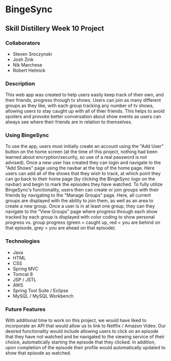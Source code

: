 # BingeSync
## Skill Distillery Week 10 Project

### Collaborators
- Steven Sroczynski
- Josh Zink
- Nik Marchese
- Robert Helmick

### Description

This web app was created to help users easily keep track of their own, and their friends, progress through tv shows. Users can join as many different groups as they like, with each group tracking any number of tv shows, allowing users to stay caught up with all of thier friends. This helps to avoid spoilers and provoke better conversation about show events as users can always see where their friends are in relation to themselves.

### Using BingeSync

To use the app, users must initially create an account using the "Add User" button on the home screen (at the time of this project, nothing had been learned about encryption/security, so use of a real password is not advised). Once a new user has created they can login and navigate to the "Add Shows" page using the navbar at the top of the home page. Here users can add all of the shows that they wish to track, at which point they can go back to their home page (by clicking the BingeSync logo on the navbar) and begin to mark the episodes they have watched. To fully utilize BingeSync's functionality, users then can create or join groups with their friends by navigating to the "Manage Groups" page. Here, all current groups are displayed with the ability to join them, as well as an area to create a new group. Once a user is in at least one group, they can they navigate to the "View Groups" page where progress through each show tracked by each group is displayed with color coding to show personal progress vs. group progress (green = caught up, red = you are behind on that episode, grey = you are ahead on that episode).

### Technologies
- Java
- HTML
- CSS
- Spring MVC
- Tomcat 8
- JSP / JSTL
- AWS
- Spring Tool Suite / Eclipse
- MySQL / MySQL Workbench

### Future Features
With additional time to work on this project, we would have liked to incorporate an API that would allow us to link to Netflix / Amazon Video. Our desired functionality would include allowing users to click on an episode that they have not watched and be navigated to the viewing service of their choice, automatically starting the episode that they clicked. In addition, upon completion of the episode their profile would automatically updated to show that episode as watched.
